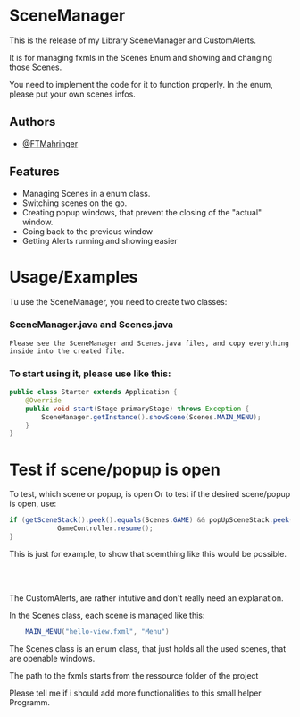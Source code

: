 # SceneManager

This is the release of my Library SceneManager and CustomAlerts.

It is for managing fxmls in the Scenes Enum
and showing and changing those Scenes.

You need to implement the code for it to function properly. 
In the enum, please put your own scenes infos.

## Authors

- [@FTMahringer](https://github.com/FTMahringer)


## Features

- Managing Scenes in a enum class.
- Switching scenes on the go.
- Creating popup windows, that prevent the closing of the "actual" window.
- Going back to the previous window
- Getting Alerts running and showing easier


# Usage/Examples

Tu use the SceneManager, you need to create two classes:

### SceneManager.java and Scenes.java
```
Please see the SceneManager and Scenes.java files, and copy everything inside into the created file.
```

### To start using it, please use like this:
```java
public class Starter extends Application {
    @Override
    public void start(Stage primaryStage) throws Exception {
        SceneManager.getInstance().showScene(Scenes.MAIN_MENU);
    }
}
```

# Test if scene/popup is open

To test, which scene or popup, is open
Or to test if the desired scene/popup is open, use:

```java
if (getSceneStack().peek().equals(Scenes.GAME) && popUpSceneStack.peek().equals(Scenes.ESCMENU)) {
            GameController.resume();
}
```
This is just for example, to show that soemthing like this would be possible.

<br>
<br>

The CustomAlerts, are rather intutive and don't really need an explanation.

In the Scenes class, each scene is managed like this:
```java
    MAIN_MENU("hello-view.fxml", "Menu")
```
The Scenes class is an enum class, that just holds all the used scenes, that are openable windows.

The path to the fxmls starts from the ressource folder of the project


Please tell me if i should add more functionalities to this small helper Programm.
